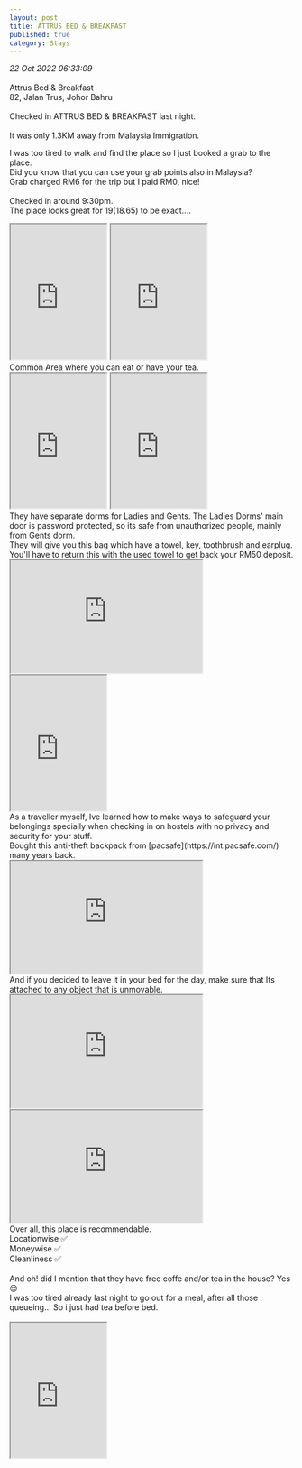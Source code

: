 ```yaml
---
layout: post
title: ATTRUS BED & BREAKFAST
published: true
category: Stays
---
```

_22 Oct 2022 06:33:09_
<br>
<br>
Attrus Bed & Breakfast
<br>
82, Jalan Trus, Johor Bahru
<br>
<br>
Checked in ATTRUS BED & BREAKFAST last night.
<br>
<br>
It was only 1.3KM away from Malaysia Immigration.
<br>
<!--more-->
I was too tired to walk and find the place so I just booked a grab to the place.
<br>
Did you know that you can use your grab points also in Malaysia?
<br>
Grab charged RM6 for the trip but I paid RM0, nice!
<br>
<br>
Checked in around 9:30pm. 
<br>
The place looks great for $19 ($18.65) to be exact....
<br>
<iframe src="https://drive.google.com/file/d/1V87yoryayvjs3BV1CWtvonApbKFg44zV/preview" width="170" height="240" allow="autoplay"></iframe>
<iframe src="https://drive.google.com/file/d/1rA_xl5kZShXfTtxaM5k1zr34BNjMXp-I/preview" width="170" height="240" allow="autoplay"></iframe>
<br>
Common Area where you can eat or have your tea. 
<br>
<iframe src="https://drive.google.com/file/d/1mZ_bd4iAX082QNgOxZ-fFEwYZ6ssXAhm/preview" width="170" height="240" allow="autoplay"></iframe>
<iframe src="https://drive.google.com/file/d/1icC5EgH_jrFVASIxoVf8-1eJDM3k9b5z/preview" width="170" height="240" allow="autoplay"></iframe>
<br>
They have separate dorms for Ladies and Gents. The Ladies Dorms' main door is password protected, so its safe from unauthorized people, mainly from Gents dorm. 
<br>
They will give you this bag which have a towel, key, toothbrush and earplug. You'll have to return this with the used towel to get back your RM50 deposit.
<br>
<iframe src="https://drive.google.com/file/d/1iH7fbbrC0Q4EDZgM0HFLlj0kILbSLRLM/preview" width="340" height="200" allow="autoplay"></iframe>
<br>
<iframe src="https://drive.google.com/file/d/1CJZfxZ1GZpTOe8bjx2dJk6R-P_bnO1cp/preview" width="170" height="240" allow="autoplay"></iframe>
<br>
As a traveller myself, Ive learned how to make ways to safeguard your belongings specially when checking in on hostels with no privacy and security for your stuff.
<br>
Bought this anti-theft backpack from [pacsafe](https://int.pacsafe.com/) many years back.
<br>
<iframe src="https://drive.google.com/file/d/1JoeIj9RQ2r5yiaNF21RTzUjMeMTzKiEA/preview" width="340" height="200" allow="autoplay"></iframe>
<br>
And if you decided to leave it in your bed for the day, make sure that Its attached to any object that is unmovable.
<br>
<iframe src="https://drive.google.com/file/d/1Ef_fC-AtBRyy2ngvE7gBrUFAIgPUMZxh/preview" width="340" height="200" allow="autoplay"></iframe>
<iframe src="https://drive.google.com/file/d/1z091zXkPCn1AAy-cNazw1RZP02yUD1qv/preview" width="340" height="200" allow="autoplay"></iframe>
<br>
Over all, this place is recommendable. 
<br>
Locationwise ✅
<br>
Moneywise ✅
<br>
Cleanliness ✅
<br>
<br>
And oh! did I mention that they have free coffe and/or tea in the house? Yes 😌
<br>
I was too tired already last night to go out for a meal, after all those queueing... So i just had tea before bed.
<br>
<br>
<iframe src="https://drive.google.com/file/d/1FrpvAWu2ntcAirbPdvrpcazeuAZUin75/preview" width="170" height="240" allow="autoplay"></iframe>

